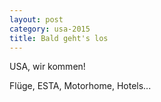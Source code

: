 ```yaml
---
layout: post
category: usa-2015
title: Bald geht's los
---
```


USA, wir kommen!

Flüge, ESTA, Motorhome, Hotels...